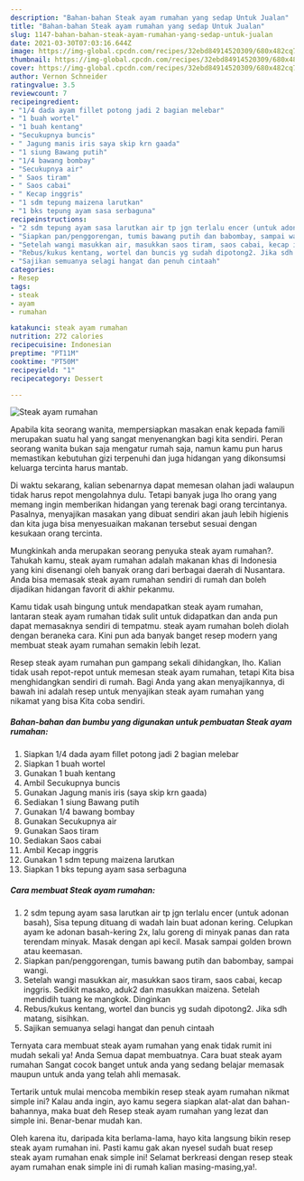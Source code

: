 ```yaml
---
description: "Bahan-bahan Steak ayam rumahan yang sedap Untuk Jualan"
title: "Bahan-bahan Steak ayam rumahan yang sedap Untuk Jualan"
slug: 1147-bahan-bahan-steak-ayam-rumahan-yang-sedap-untuk-jualan
date: 2021-03-30T07:03:16.644Z
image: https://img-global.cpcdn.com/recipes/32ebd84914520309/680x482cq70/steak-ayam-rumahan-foto-resep-utama.jpg
thumbnail: https://img-global.cpcdn.com/recipes/32ebd84914520309/680x482cq70/steak-ayam-rumahan-foto-resep-utama.jpg
cover: https://img-global.cpcdn.com/recipes/32ebd84914520309/680x482cq70/steak-ayam-rumahan-foto-resep-utama.jpg
author: Vernon Schneider
ratingvalue: 3.5
reviewcount: 7
recipeingredient:
- "1/4 dada ayam fillet potong jadi 2 bagian melebar"
- "1 buah wortel"
- "1 buah kentang"
- "Secukupnya buncis"
- " Jagung manis iris saya skip krn gaada"
- "1 siung Bawang putih"
- "1/4 bawang bombay"
- "Secukupnya air"
- " Saos tiram"
- " Saos cabai"
- " Kecap inggris"
- "1 sdm tepung maizena larutkan"
- "1 bks tepung ayam sasa serbaguna"
recipeinstructions:
- "2 sdm tepung ayam sasa larutkan air tp jgn terlalu encer (untuk adonan basah), Sisa tepung dituang di wadah lain buat adonan kering. Celupkan ayam ke adonan basah-kering 2x, lalu goreng di minyak panas dan rata terendam minyak. Masak dengan api kecil. Masak sampai golden brown atau keemasan."
- "Siapkan pan/penggorengan, tumis bawang putih dan babombay, sampai wangi."
- "Setelah wangi masukkan air, masukkan saos tiram, saos cabai, kecap inggris. Sedikit masako, aduk2 dan masukkan maizena. Setelah mendidih tuang ke mangkok. Dinginkan"
- "Rebus/kukus kentang, wortel dan buncis yg sudah dipotong2. Jika sdh matang, sisihkan."
- "Sajikan semuanya selagi hangat dan penuh cintaah"
categories:
- Resep
tags:
- steak
- ayam
- rumahan

katakunci: steak ayam rumahan 
nutrition: 272 calories
recipecuisine: Indonesian
preptime: "PT11M"
cooktime: "PT50M"
recipeyield: "1"
recipecategory: Dessert

---
```



![Steak ayam rumahan](https://img-global.cpcdn.com/recipes/32ebd84914520309/680x482cq70/steak-ayam-rumahan-foto-resep-utama.jpg)

Apabila kita seorang wanita, mempersiapkan masakan enak kepada famili merupakan suatu hal yang sangat menyenangkan bagi kita sendiri. Peran seorang  wanita bukan saja mengatur rumah saja, namun kamu pun harus memastikan kebutuhan gizi terpenuhi dan juga hidangan yang dikonsumsi keluarga tercinta harus mantab.

Di waktu  sekarang, kalian sebenarnya dapat memesan olahan jadi walaupun tidak harus repot mengolahnya dulu. Tetapi banyak juga lho orang yang memang ingin memberikan hidangan yang terenak bagi orang tercintanya. Pasalnya, menyajikan masakan yang dibuat sendiri akan jauh lebih higienis dan kita juga bisa menyesuaikan makanan tersebut sesuai dengan kesukaan orang tercinta. 



Mungkinkah anda merupakan seorang penyuka steak ayam rumahan?. Tahukah kamu, steak ayam rumahan adalah makanan khas di Indonesia yang kini disenangi oleh banyak orang dari berbagai daerah di Nusantara. Anda bisa memasak steak ayam rumahan sendiri di rumah dan boleh dijadikan hidangan favorit di akhir pekanmu.

Kamu tidak usah bingung untuk mendapatkan steak ayam rumahan, lantaran steak ayam rumahan tidak sulit untuk didapatkan dan anda pun dapat memasaknya sendiri di tempatmu. steak ayam rumahan boleh diolah dengan beraneka cara. Kini pun ada banyak banget resep modern yang membuat steak ayam rumahan semakin lebih lezat.

Resep steak ayam rumahan pun gampang sekali dihidangkan, lho. Kalian tidak usah repot-repot untuk memesan steak ayam rumahan, tetapi Kita bisa menghidangkan sendiri di rumah. Bagi Anda yang akan menyajikannya, di bawah ini adalah resep untuk menyajikan steak ayam rumahan yang nikamat yang bisa Kita coba sendiri.

<!--inarticleads1-->

##### Bahan-bahan dan bumbu yang digunakan untuk pembuatan Steak ayam rumahan:

1. Siapkan 1/4 dada ayam fillet potong jadi 2 bagian melebar
1. Siapkan 1 buah wortel
1. Gunakan 1 buah kentang
1. Ambil Secukupnya buncis
1. Gunakan  Jagung manis iris (saya skip krn gaada)
1. Sediakan 1 siung Bawang putih
1. Gunakan 1/4 bawang bombay
1. Gunakan Secukupnya air
1. Gunakan  Saos tiram
1. Sediakan  Saos cabai
1. Ambil  Kecap inggris
1. Gunakan 1 sdm tepung maizena larutkan
1. Siapkan 1 bks tepung ayam sasa serbaguna




<!--inarticleads2-->

##### Cara membuat Steak ayam rumahan:

1. 2 sdm tepung ayam sasa larutkan air tp jgn terlalu encer (untuk adonan basah), Sisa tepung dituang di wadah lain buat adonan kering. Celupkan ayam ke adonan basah-kering 2x, lalu goreng di minyak panas dan rata terendam minyak. Masak dengan api kecil. Masak sampai golden brown atau keemasan.
1. Siapkan pan/penggorengan, tumis bawang putih dan babombay, sampai wangi.
1. Setelah wangi masukkan air, masukkan saos tiram, saos cabai, kecap inggris. Sedikit masako, aduk2 dan masukkan maizena. Setelah mendidih tuang ke mangkok. Dinginkan
1. Rebus/kukus kentang, wortel dan buncis yg sudah dipotong2. Jika sdh matang, sisihkan.
1. Sajikan semuanya selagi hangat dan penuh cintaah




Ternyata cara membuat steak ayam rumahan yang enak tidak rumit ini mudah sekali ya! Anda Semua dapat membuatnya. Cara buat steak ayam rumahan Sangat cocok banget untuk anda yang sedang belajar memasak maupun untuk anda yang telah ahli memasak.

Tertarik untuk mulai mencoba membikin resep steak ayam rumahan nikmat simple ini? Kalau anda ingin, ayo kamu segera siapkan alat-alat dan bahan-bahannya, maka buat deh Resep steak ayam rumahan yang lezat dan simple ini. Benar-benar mudah kan. 

Oleh karena itu, daripada kita berlama-lama, hayo kita langsung bikin resep steak ayam rumahan ini. Pasti kamu gak akan nyesel sudah buat resep steak ayam rumahan enak simple ini! Selamat berkreasi dengan resep steak ayam rumahan enak simple ini di rumah kalian masing-masing,ya!.

